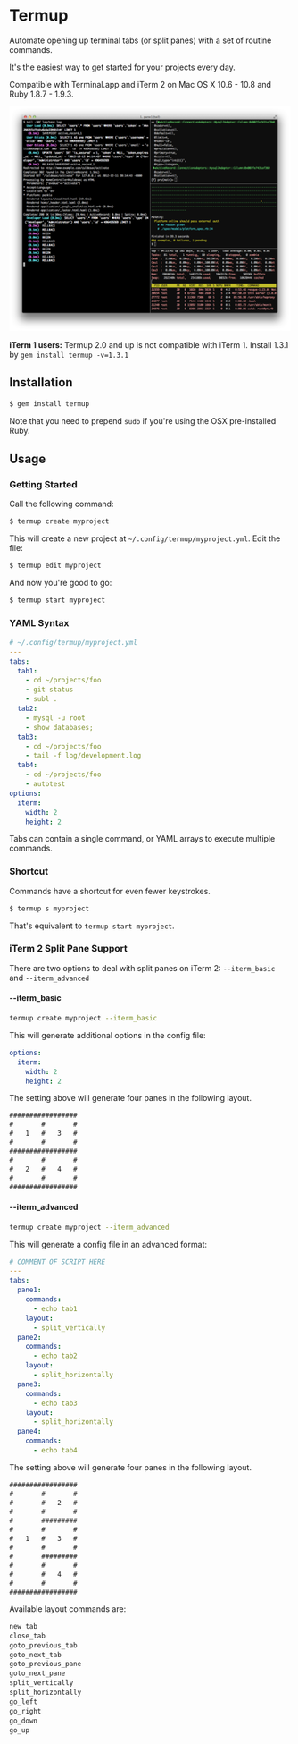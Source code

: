 Termup
======

Automate opening up terminal tabs (or split panes) with a set of routine commands.

It's the easiest way to get started for your projects every day.

Compatible with Terminal.app and iTerm 2 on Mac OS X 10.6 - 10.8 and Ruby 1.8.7 - 1.9.3.

![Split Panes](https://github.com/kenn/termup/raw/master/images/split_panes.png)

**iTerm 1 users:** Termup 2.0 and up is not compatible with iTerm 1. Install 1.3.1 by `gem install termup -v=1.3.1`

Installation
------------

```sh
$ gem install termup
```

Note that you need to prepend `sudo` if you're using the OSX pre-installed Ruby.

Usage
-----

### Getting Started ###

Call the following command:

```sh
$ termup create myproject
```

This will create a new project at `~/.config/termup/myproject.yml`. Edit the file:

```sh
$ termup edit myproject
```

And now you're good to go:

```sh
$ termup start myproject
```

### YAML Syntax ###

```yaml
# ~/.config/termup/myproject.yml
---
tabs:
  tab1:
    - cd ~/projects/foo
    - git status
    - subl .
  tab2:
    - mysql -u root
    - show databases;
  tab3:
    - cd ~/projects/foo
    - tail -f log/development.log
  tab4:
    - cd ~/projects/foo
    - autotest
options:
  iterm:
    width: 2
    height: 2
```

Tabs can contain a single command, or YAML arrays to execute multiple commands.

### Shortcut ###

Commands have a shortcut for even fewer keystrokes.

```sh
$ termup s myproject
```

That's equivalent to `termup start myproject`.

### iTerm 2 Split Pane Support ###

There are two options to deal with split panes on iTerm 2: `--iterm_basic` and `--iterm_advanced`

#### --iterm_basic

```sh
termup create myproject --iterm_basic
```

This will generate additional options in the config file:

```yaml
options:
  iterm:
    width: 2
    height: 2
```

The setting above will generate four panes in the following layout.

    #################
    #       #       #
    #   1   #   3   #
    #       #       #
    #################
    #       #       #
    #   2   #   4   #
    #       #       #
    #################

#### --iterm_advanced

```sh
termup create myproject --iterm_advanced
```

This will generate a config file in an advanced format:

```yaml
# COMMENT OF SCRIPT HERE
---
tabs:
  pane1:
    commands:
      - echo tab1
    layout:
      - split_vertically
  pane2:
    commands:
      - echo tab2
    layout:
      - split_horizontally
  pane3:
    commands:
      - echo tab3
    layout:
      - split_horizontally
  pane4:
    commands:
      - echo tab4
```

The setting above will generate four panes in the following layout.

    #################
    #       #       #
    #       #   2   #
    #       #       #
    #       #########
    #       #       #
    #   1   #   3   #
    #       #       #
    #       #########
    #       #       #
    #       #   4   #
    #       #       #
    #################

Available layout commands are:

```ruby
new_tab
close_tab
goto_previous_tab
goto_next_tab
goto_previous_pane
goto_next_pane
split_vertically
split_horizontally
go_left
go_right
go_down
go_up
```
